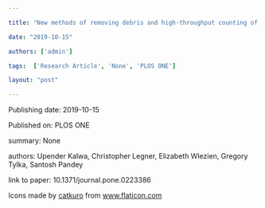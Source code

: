 ---
title: "New methods of removing debris and high-throughput counting of cyst nematode eggs extracted from field soil"
date: "2019-10-15"
authors: ['admin']
tags:  ['Research Article', 'None', 'PLOS ONE']
layout: "post"
---
Publishing date: 2019-10-15

Published on: PLOS ONE

summary: None

authors: Upender Kalwa, Christopher Legner, Elizabeth Wlezien, Gregory Tylka, Santosh Pandey

link to paper: 10.1371/journal.pone.0223386

Icons made by <a href="https://www.flaticon.com/free-icon/bookshelves_3576884" title="catkuro">catkuro</a> from <a href="https://www.flaticon.com/" title="Flaticon"> www.flaticon.com</a>
